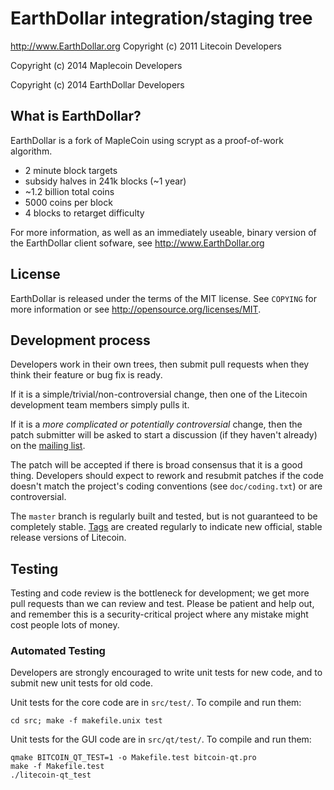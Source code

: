 EarthDollar integration/staging tree
================================

http://www.EarthDollar.org
Copyright (c) 2011 Litecoin Developers

Copyright (c) 2014 Maplecoin Developers

Copyright (c) 2014 EarthDollar Developers

What is EarthDollar?
----------------

EarthDollar is a fork of MapleCoin using scrypt as a proof-of-work algorithm.

 - 2 minute block targets
 - subsidy halves in 241k blocks (~1 year)
 - ~1.2 billion total coins
 - 5000 coins per block
 - 4 blocks to retarget difficulty

For more information, as well as an immediately useable, binary version of
the EarthDollar client sofware, see http://www.EarthDollar.org

License
-------

EarthDollar is released under the terms of the MIT license. See `COPYING` for more
information or see http://opensource.org/licenses/MIT.

Development process
-------------------

Developers work in their own trees, then submit pull requests when they think
their feature or bug fix is ready.

If it is a simple/trivial/non-controversial change, then one of the Litecoin
development team members simply pulls it.

If it is a *more complicated or potentially controversial* change, then the patch
submitter will be asked to start a discussion (if they haven't already) on the
[mailing list](http://sourceforge.net/mailarchive/forum.php?forum_name=bitcoin-development).

The patch will be accepted if there is broad consensus that it is a good thing.
Developers should expect to rework and resubmit patches if the code doesn't
match the project's coding conventions (see `doc/coding.txt`) or are
controversial.

The `master` branch is regularly built and tested, but is not guaranteed to be
completely stable. [Tags](https://github.com/bitcoin/bitcoin/tags) are created
regularly to indicate new official, stable release versions of Litecoin.

Testing
-------

Testing and code review is the bottleneck for development; we get more pull
requests than we can review and test. Please be patient and help out, and
remember this is a security-critical project where any mistake might cost people
lots of money.

### Automated Testing

Developers are strongly encouraged to write unit tests for new code, and to
submit new unit tests for old code.

Unit tests for the core code are in `src/test/`. To compile and run them:

    cd src; make -f makefile.unix test

Unit tests for the GUI code are in `src/qt/test/`. To compile and run them:

    qmake BITCOIN_QT_TEST=1 -o Makefile.test bitcoin-qt.pro
    make -f Makefile.test
    ./litecoin-qt_test

